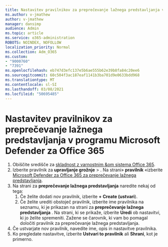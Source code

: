 ```yaml
---
title: Nastavitev pravilnikov za preprečevanje lažnega predstavljanja v programu Microsoft Defender za Office 365
ms.author: v-jmathew
author: v-jmathew
manager: dansimp
audience: Admin
ms.topic: article
ms.service: o365-administration
ROBOTS: NOINDEX, NOFOLLOW
localization_priority: Normal
ms.collection: Adm_O365
ms.custom:
- "9000760"
- "7391"
ms.openlocfilehash: eb747d3efc137e5b6ae555b62e39b8fa84c20ee6
ms.sourcegitcommit: 60c504f3ac187eaf1141b3ba701d9e0633bdd968
ms.translationtype: MT
ms.contentlocale: sl-SI
ms.lasthandoff: 03/08/2021
ms.locfileid: "50695485"
---
```

# <a name="set-up-anti-phishing-policies-in-microsoft-defender-for-office-365"></a>Nastavitev pravilnikov za preprečevanje lažnega predstavljanja v programu Microsoft Defender za Office 365

1. Obiščite središče za [skladnost z varnostnim &om sistema Office 365](https://go.microsoft.com/fwlink/p/?linkid=2077143).
2. Izberite pravilnik za **upravljanje grožnje**  >  . Na strani» **pravilnik** «izberite [Microsoft Defender za Office 365 za preprečevanje lažnega predstavljanja](https://go.microsoft.com/fwlink/?linkid=2101369).
3. Na strani za **preprečevanje lažnega predstavljanja** naredite nekaj od tega:
    1. Če želite dodati nov pravilnik, izberite **+ Create (ustvari**).
    1. Če želite urediti obstoječ pravilnik, izberite ime pravilnika na seznamu, ki je prikazan na strani za **preprečevanje lažnega predstavljanja** . Na strani, ki se prikaže, izberite **Uredi** ob nastavitvi, ki jo želite spremeniti. Zažene se čarovnik, ki vam bo pomagal določiti pravilnik za preprečevanje lažnega predstavljanja.
4. Če ustvarjate nov pravilnik, navedite ime, opis in nastavitve pravilnika.
5. Ko pregledate nastavitve, izberite **Ustvari to pravilnik** ali **Shrani**, kot je primerno.

